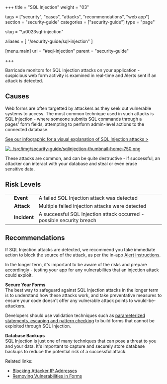 +++
title = "SQL Injection"
weight = "03"

tags = ["security", "cases", "attacks", "recommendations", "web app"]
section = "security-guide"
categories = ["security-guide"]
type = "page"

slug = "\u0023sql-injection"

aliases = [
    "/security-guide/sql-injection"
]

[menu.main]
    url = "#sql-injection"
    parent = "security-guide"

+++

Barricade monitors for SQL Injection attacks on your application - suspicious web form activity is examined in real-time and Alerts sent if an attack is detected.  

## Causes

Web forms are often targetted by attackers as they seek out vulnerable systems to access. The most common technique used in such attacks is SQL Injection - where someone submits SQL commands through a pages' form fields, attempting to perform admin-level actions to the connected database.

[See our infographic for a visual explanation of SQL Injection attacks >](https://blog.barricade.io/sql-injection-attacks-visually-explained/)

[![../src/img/security-guide/sqlinjection-thumbnail-home-750.png](../src/img/security-guide/sqlinjection-thumbnail-home-750.png)](https://blog.barricade.io/sql-injection-attacks-visually-explained/)

These attacks are common, and can be quite destructive - if successful, an attacker can interact with your database and steal or even erase sensitive data.

## Risk Levels

<table class="risk">
<tbody>
<tr>
<td><em> </em></td>
<td><strong>Event</strong></td>
<td>A failed SQL Injection attack was detected</td>
<td> </td>
</tr>
<tr>
<td><em> </em></td>
<td><strong>Attack</strong></td>
<td>Multiple failed injection attacks were detected</td>
</tr>
<tr>
<td><em> </em></td>
<td><strong>Incident</strong></td>
<td>A successful SQL Injection attack occurred - possible security breach</td>
</tr>
</tbody>
</table>


## Recommendations

If SQL Injection attacks are detected, we recommend you take immediate action to block the source of the attack, as per the in-app [Alert instructions](https://app.barricade.io/alert). 

In the longer term, it's important to be aware of the risks and prepare accordingly - testing your app for any vulnerabilites that an injection attack could exploit. 

**Secure Your Forms**  
The best way to safeguard against SQL Injection attacks in the longer term is to understand how these attacks work, and take preventative measures to ensure your code doesn't offer any vulnerable attack points to would-be-attackers.

Developers should use validation techniques such as [parameterized statements, escaping and pattern checking](https://en.wikipedia.org/wiki/SQL_injection#Mitigation) to build forms that cannot be exploited through SQL Injection.

**Database Backups**  
SQL Injection is just one of many techniques that can pose a threat to you and your data. It's important to capture and securely store database backups to reduce the potential risk of a successful attack. 

Related links:

*   [Blocking Attacker IP Addresses](#blocking-ip-address)
*   [Removing Vulnerabilities in Forms](#securing-web-forms)